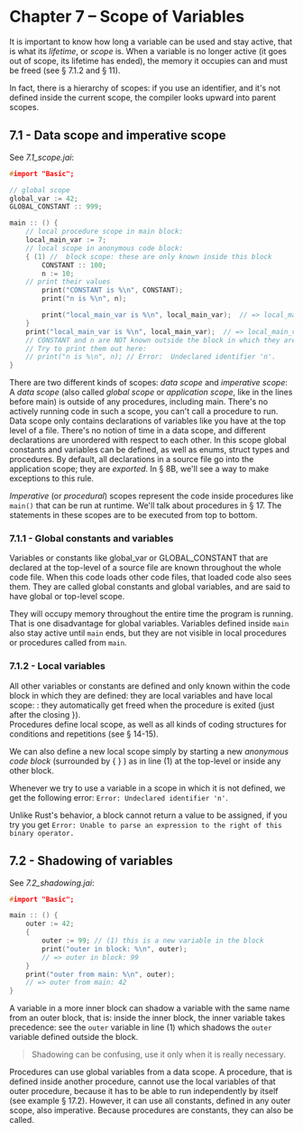 # Chapter 7 – Scope of Variables
It is important to know how long a variable can be used and stay active, that is what its _lifetime_, or _scope_ is. When a variable is no longer active (it goes out of scope, its lifetime has ended), the memory it occupies can and must be freed (see § 7.1.2 and § 11).

In fact, there is a hierarchy of scopes: if you use an identifier, and it's not defined inside the current scope, the compiler looks upward into parent scopes.

## 7.1 - Data scope and imperative scope                                           
See *7.1_scope.jai*:

```c++
#import "Basic";

// global scope
global_var := 42;
GLOBAL_CONSTANT :: 999;

main :: () {
    // local procedure scope in main block:
    local_main_var := 7;
    // local scope in anonymous code block:
    { (1) //  block scope: these are only known inside this block
        CONSTANT :: 100;
        n := 10;
    // print their values
        print("CONSTANT is %\n", CONSTANT);
        print("n is %\n", n);

        print("local_main_var is %\n", local_main_var);  // => local_main_var is 7
    }
    print("local_main_var is %\n", local_main_var);  // => local_main_var is 7
    // CONSTANT and n are NOT known outside the block in which they are defined
    // Try to print them out here:
    // print("n is %\n", n); // Error:  Undeclared identifier 'n'.
}
```

There are two different kinds of scopes: _data scope_ and _imperative scope_:  
  A _data scope_ (also called _global scope_ or _application scope_, like in the lines before main) is outside of any procedures, including main. There's no actively running code in such a scope, you can't call a procedure to run. Data scope only contains declarations of variables like you have at the top level of a file. There's no notion of time in a data scope, and different declarations are unordered with respect to each other. In this scope global constants and variables can be defined, as well as enums, struct types and procedures.
  By default, all declarations in a source file go into the application scope; they are _exported_. In § 8B, we'll see a way to make exceptions to this rule.   

  _Imperative_ (or _procedural_) scopes represent the code inside procedures like `main()` that can be run at runtime. We'll talk about procedures in § 17.
  The statements in these scopes are to be executed from top to bottom.

### 7.1.1 - Global constants and variables
Variables or constants like global_var or 
GLOBAL_CONSTANT that are declared at the top-level of a source file are known throughout the whole code file. When this code loads other code files, that loaded code also sees them. They are called global constants and global variables, and are said to have global or top-level scope.  

They will occupy memory throughout the entire time the program is running. That is one disadvantage for global variables. Variables defined inside `main` also stay active until `main` ends, but they are not visible in local procedures or procedures called from `main`.  


### 7.1.2 - Local variables
All other variables or constants are defined and only known within the code block in which they are defined: they are local variables and have local scope: : they automatically get freed when the procedure is exited (just after the closing }).   
Procedures define local scope, as well as all kinds of coding structures for conditions and repetitions (see § 14-15).

We can also define a new local scope simply by starting a new _anonymous code block_  (surrounded by { } ) as in line (1) at the top-level or inside any other block. 

Whenever we try to use a variable in a scope in which it is not defined, we get the following error: `Error: Undeclared identifier 'n'`.

Unlike Rust's behavior, a block cannot return a value to be assigned, if you try you get  `Error: Unable to parse an expression to the right of this binary operator.`

## 7.2 - Shadowing of variables
See *7.2_shadowing.jai*:

```c++
#import "Basic";

main :: () {
    outer := 42;
    {
        outer := 99; // (1) this is a new variable in the block
        print("outer in block: %\n", outer); 
        // => outer in block: 99
    }
    print("outer from main: %\n", outer);    
    // => outer from main: 42
}
```

A variable in a more inner block can shadow a variable with the same name from an outer block, that is: inside the inner block, the inner variable takes precedence: see the `outer` variable in line (1) which shadows the `outer` variable defined outside the block.

> Shadowing can be confusing, use it only when it is really necessary.

Procedures can use global variables from a data scope.
A procedure, that is defined inside another procedure, cannot use the local variables of that outer procedure, because it has to be able to run independently by itself (see example § 17.2). However, it can use all constants, defined in any outer scope, also imperative. Because procedures are constants, they can also be called.  

